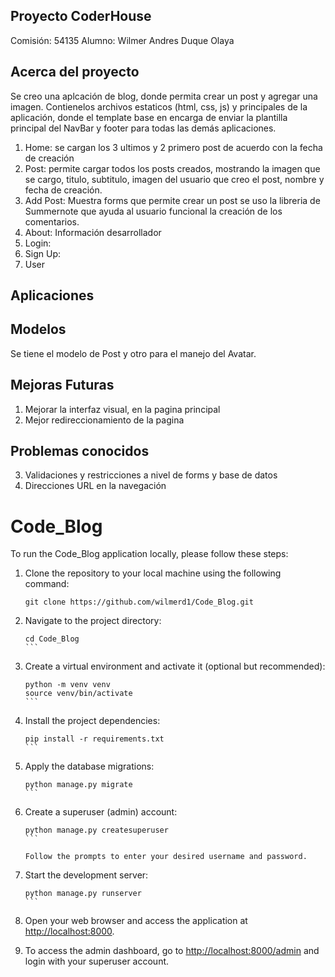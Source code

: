 ## Proyecto CoderHouse

Comisión: 54135
Alumno: Wilmer Andres Duque Olaya


## Acerca del proyecto

Se creo una aplcación de blog, donde permita crear un post y agregar una imagen.
Contienelos archivos estaticos (html, css, js) y principales de la aplicación, donde el template base en encarga de enviar la plantilla principal del NavBar y footer para todas las demás aplicaciones.

1. Home: se cargan los 3 ultimos y 2 primero post de acuerdo con la fecha de creación
2. Post: permite cargar todos los posts creados, mostrando la imagen que se cargo, titulo, subtitulo, imagen del usuario que creo el post, nombre y fecha de creación.
3. Add Post: Muestra forms que permite crear un post se uso la libreria de Summernote que ayuda al usuario funcional la creación de los comentarios.
4. About: Información desarrollador
5. Login: 
6. Sign Up: 
7. User

## Aplicaciones


## Modelos

Se tiene el modelo de Post y otro para el manejo del Avatar.

## Mejoras Futuras

1. Mejorar la interfaz visual, en la pagina principal
2. Mejor redireccionamiento de la pagina

## Problemas conocidos

3. Validaciones y restricciones a nivel de forms y base de datos
4. Direcciones URL en la navegación

# Code_Blog

To run the Code_Blog application locally, please follow these steps:

1. Clone the repository to your local machine using the following command:

   ```
   git clone https://github.com/wilmerd1/Code_Blog.git
   ```

2. Navigate to the project directory:

   ````
   cd Code_Blog
   ```

3. Create a virtual environment and activate it (optional but recommended):

   ````
   python -m venv venv
   source venv/bin/activate
   ```

4. Install the project dependencies:

   ````
   pip install -r requirements.txt
   ```

5. Apply the database migrations:

   ````
   python manage.py migrate
   ```

6. Create a superuser (admin) account:

   ````
   python manage.py createsuperuser
   ```

   Follow the prompts to enter your desired username and password.

7. Start the development server:

   ````
   python manage.py runserver
   ```

8. Open your web browser and access the application at [http://localhost:8000](http://localhost:8000).

9. To access the admin dashboard, go to [http://localhost:8000/admin](http://localhost:8000/admin) and login with your superuser account.
